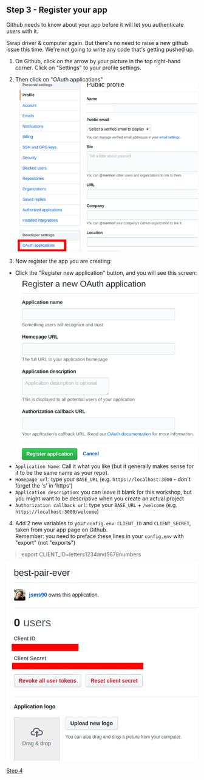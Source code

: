 ## Step 3 - Register your app

Github needs to know about your app before it will let you authenticate users with it.

Swap driver & computer again. But there's no need to raise a new github issue this time. We're not going to write any code that's getting pushed up.

1. On Github, click on the arrow by your picture in the top right-hand corner. Click on "Settings" to your profile settings.

2. Then click on "OAuth applications"  
![Github settings](./images/github-settings.png)

3. Now register the app you are creating:  
  + Click the "Register new application" button, and you will see this screen:
  ![register application page](./images/register-app.png)
  + `Application Name`: Call it what you like (but it generally makes sense for it to be the same name as your repo).  
  + `Homepage url`: type your `BASE_URL` (e.g. `https://localhost:3000` - don't forget the 's' in 'https')  
  + `Application description`: you can leave it blank for this workshop, but you might want to be descriptive when you create an actual project
  + `Authorization callback url`: type your `BASE_URL` + `/welcome` (e.g. `https://localhost:3000/welcome`)

4. Add 2 new variables to your `config.env`: `CLIENT_ID` and `CLIENT_SECRET`, taken from your app page on Github.  
Remember: you need to preface these lines in your `config.env` with "export" (not "export**s**")  
> export CLIENT_ID=letters1234and5678numbers  

![getting your client ID and secret from Github](./images/client-id-and-secret.png)

[Step 4](./step4.md)
